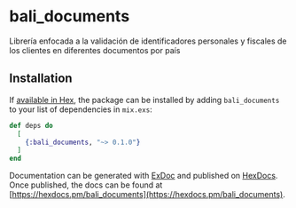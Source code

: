 # bali_documents
Librería enfocada a la validación de identificadores personales y fiscales de los clientes en diferentes documentos por país

## Installation

If [available in Hex](https://hex.pm/docs/publish), the package can be installed
by adding `bali_documents` to your list of dependencies in `mix.exs`:

```elixir
def deps do
  [
    {:bali_documents, "~> 0.1.0"}
  ]
end
```

Documentation can be generated with [ExDoc](https://github.com/elixir-lang/ex_doc)
and published on [HexDocs](https://hexdocs.pm). Once published, the docs can
be found at [https://hexdocs.pm/bali_documents](https://hexdocs.pm/bali_documents).

